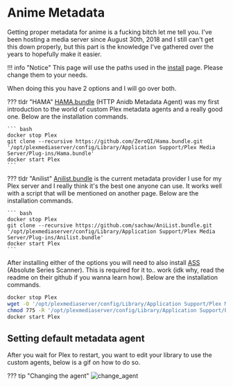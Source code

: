 # Anime Metadata
Getting proper metadata for anime is a fucking bitch let me tell you. I've been hosting a media server since August 30th, 2018 and I still can't get this down properly, but this part is the knowledge I've gathered over the years to hopefully make it easier.

!!! info "Notice"
    This page will use the paths used in the [install](install.md) page. Please change them to your needs.

When doing this you have 2 options and I will go over both.

??? tldr "HAMA"
    [HAMA.bundle](https://github.com/ZeroQI/Hama.bundle) (HTTP Anidb Metadata Agent) was my first introduction to the world of custom Plex metadata agents and a really good one. Below are the installation commands.

    ``` bash
    docker stop Plex
    git clone --recursive https://github.com/ZeroQI/Hama.bundle.git '/opt/plexmediaserver/config/Library/Application Support/Plex Media Server/Plug-ins/Hama.bundle'
    docker start Plex
    ```

??? tldr "Anilist"
    [Anilist.bundle](https://github.com/sachaw/AniList.bundle) is the current metadata provider I use for my Plex server and I really think it's the best one anyone can use. It works well with a script that will be mentioned on another page. Below are the installation commands.

    ``` bash
    docker stop Plex
    git clone --recursive https://github.com/sachaw/AniList.bundle.git '/opt/plexmediaserver/config/Library/Application Support/Plex Media Server/Plug-ins/Anilist.bundle'
    docker start Plex
    ```

After installing either of the options you will need to also install [ASS](https://github.com/ZeroQI/Absolute-Series-Scanner) (Absolute Series Scanner). This is required for it to.. work (idk why, read the readme on their github if you wanna learn how). Below are the installation commands.

``` bash
docker stop Plex
wget -O '/opt/plexmediaserver/config/Library/Application Support/Plex Media Server/Scanners/Series/Absolute Series Scanner.py' https://raw.githubusercontent.com/ZeroQI/Absolute-Series-Scanner/master/Scanners/Series/Absolute%20Series%20Scanner.py
chmod 775 -R '/opt/plexmediaserver/config/Library/Application Support/Plex Media Server/Scanners'
docker start Plex
```
## Setting default metadata agent

After you wait for Plex to restart, you want to edit your library to use the custom agents, below is a gif on how to do so.

??? tip "Changing the agent"
    ![change_agent](img/change_agent.gif)